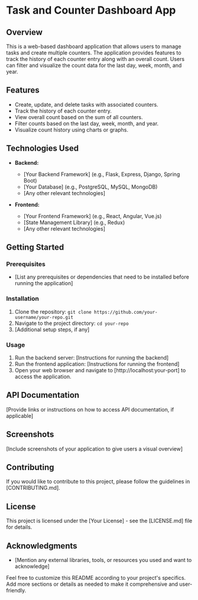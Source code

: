 # Task and Counter Dashboard App

## Overview

This is a web-based dashboard application that allows users to manage tasks and create multiple counters. The application provides features to track the history of each counter entry along with an overall count. Users can filter and visualize the count data for the last day, week, month, and year.

## Features

- Create, update, and delete tasks with associated counters.
- Track the history of each counter entry.
- View overall count based on the sum of all counters.
- Filter counts based on the last day, week, month, and year.
- Visualize count history using charts or graphs.

## Technologies Used

- **Backend:**
  - [Your Backend Framework] (e.g., Flask, Express, Django, Spring Boot)
  - [Your Database] (e.g., PostgreSQL, MySQL, MongoDB)
  - [Any other relevant technologies]

- **Frontend:**
  - [Your Frontend Framework] (e.g., React, Angular, Vue.js)
  - [State Management Library] (e.g., Redux)
  - [Any other relevant technologies]

## Getting Started

### Prerequisites

- [List any prerequisites or dependencies that need to be installed before running the application]

### Installation

1. Clone the repository: `git clone https://github.com/your-username/your-repo.git`
2. Navigate to the project directory: `cd your-repo`
3. [Additional setup steps, if any]

### Usage

1. Run the backend server: [Instructions for running the backend]
2. Run the frontend application: [Instructions for running the frontend]
3. Open your web browser and navigate to [http://localhost:your-port] to access the application.

## API Documentation

[Provide links or instructions on how to access API documentation, if applicable]

## Screenshots

[Include screenshots of your application to give users a visual overview]

## Contributing

If you would like to contribute to this project, please follow the guidelines in [CONTRIBUTING.md].

## License

This project is licensed under the [Your License] - see the [LICENSE.md] file for details.

## Acknowledgments

- [Mention any external libraries, tools, or resources you used and want to acknowledge]

Feel free to customize this README according to your project's specifics. Add more sections or details as needed to make it comprehensive and user-friendly.

